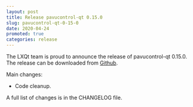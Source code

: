 ```yaml
---
layout: post
title: Release pavucontrol-qt 0.15.0
slug: pavucontrol-qt-0-15-0
date: 2020-04-24
promoted: true
categories: release
---
```

The LXQt team is proud to announce the release of pavucontrol-qt 0.15.0.
The release can be downloaded from [Github](https://github.com/lxqt/pavucontrol-qt/releases).

Main changes:

 * Code cleanup.


A full list of changes is in the CHANGELOG file.
